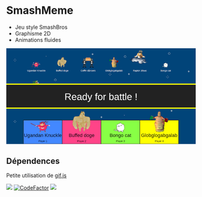 # SmashMeme

- Jeu style SmashBros
- Graphisme 2D
- Animations fluides

![Capture d'écran](screenshot.jpg)

## Dépendences

Petite utilisation de [gif.js](https://github.com/jnordberg/gif.js)


![](https://img.shields.io/github/package-json/v/ptlc8/smashmeme)
[![CodeFactor](https://www.codefactor.io/repository/github/ptlc8/smashmeme/badge)](https://www.codefactor.io/repository/github/ptlc8/smashmeme)
![](https://img.shields.io/tokei/lines/github/ptlc8/smashmeme)